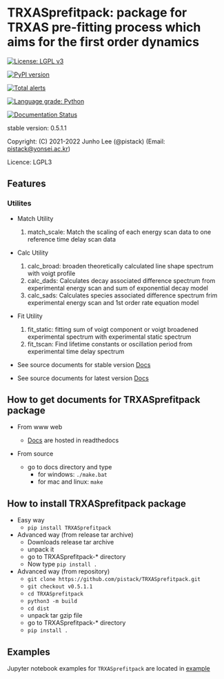 # TRXASprefitpack: package for TRXAS pre-fitting process which aims for the first order dynamics

[![License: LGPL v3](https://img.shields.io/badge/License-LGPL%20v3-blue.svg)](https://www.gnu.org/licenses/lgpl-3.0)

[![PyPI version](https://badge.fury.io/py/TRXASprefitpack.svg)](https://badge.fury.io/py/TRXASprefitpack)

[![Total alerts](https://img.shields.io/lgtm/alerts/g/pistack/TRXASprefitpack.svg?logo=lgtm&logoWidth=18)](https://lgtm.com/projects/g/pistack/TRXASprefitpack/alerts/)

[![Language grade: Python](https://img.shields.io/lgtm/grade/python/g/pistack/TRXASprefitpack.svg?logo=lgtm&logoWidth=18)](https://lgtm.com/projects/g/pistack/TRXASprefitpack/context:python)

[![Documentation Status](https://readthedocs.org/projects/trxasprefitpack/badge/?version=latest)](https://trxasprefitpack.readthedocs.io/en/latest/?badge=latest)

stable version:  0.5.1.1

Copyright: (C) 2021-2022  Junho Lee (@pistack) (Email: pistack@yonsei.ac.kr)

Licence: LGPL3

## Features

### Utilites

* Match Utility
  1. match_scale: Match the scaling of each energy scan data to one reference time delay scan data
* Calc Utility
  1. calc_broad: broaden theoretically calculated line shape spectrum with voigt profile
  2. calc_dads: Calculates decay associated difference spectrum from experimental energy scan and sum of exponential decay model
  3. calc_sads: Calculates species associated difference spectrum frim experimental energy scan and 1st order rate equation model
* Fit Utility
  1. fit_static: fitting sum of voigt component or voigt broadened experimental spectrum with experimental static spectrum
  2. fit_tscan: Find lifetime constants or oscillation period from experimental time delay spectrum

* See source documents for stable version [Docs](https://trxasprefitpack.readthedocs.io/en/stable/)
* See source documents for latest version [Docs](https://trxasprefitpack.readthedocs.io/en/latest/)
  
## How to get documents for TRXASprefitpack package

* From www web
  * [Docs](https://trxasprefitpack.readthedocs.io/en/stable/) are hosted in readthedocs

* From source
  * go to docs directory and type
    * for windows: ``./make.bat``
    * for mac and linux: ``make``

## How to install TRXASprefitpack package

* Easy way
  * ``pip install TRXASprefitpack``
* Advanced way (from release tar archive)
  * Downloads release tar archive
  * unpack it
  * go to TRXASprefitpack-* directory
  * Now type ``pip install .``
* Advanced way (from repository)
  * ``git clone https://github.com/pistack/TRXASprefitpack.git``
  * ``git checkout v0.5.1.1``
  * ``cd TRXASprefitpack``
  * ``python3 -m build``
  * ``cd dist``
  * unpack tar gzip file
  * go to TRXASprefitpack-* directory
  * ``pip install .``

## Examples

Jupyter notebook examples for ``TRXASprefitpack`` are located in
[example](https://github.com/pistack/TRXASprefitpack-example/tree/v0.5.1)
